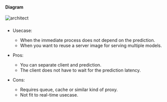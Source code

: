 #### Diagram
![architect](https://github.com/mercari/ml-system-design-pattern/blob/master/Serving-patterns/Asynchronous-pattern/diagram1.png?raw=true)
### 

- Usecase:
    - When the immediate process does not depend on the prediction.
    - When you want to reuse a server image for serving multiple models.

- Pros: 
    - You can separate client and prediction.
    - The client does not have to wait for the prediction latency.
- Cons:
    - Requires queue, cache or similar kind of proxy.
    - Not fit to real-time usecase.
